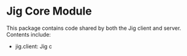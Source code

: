 # Jig Core Module

This package contains code shared by both the Jig client and server. Contents include:

- jig.client: Jig c